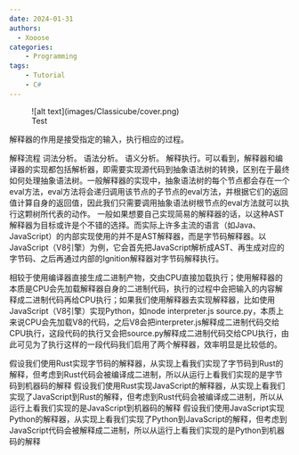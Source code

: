 ```yaml
---
date: 2024-01-31
authors:
  - Xooose
categories:
    - Programming
tags:
    - Tutorial
    - C#
---
```


<figure markdown="span">
  ![alt text](images/Classicube/cover.png)
  <figcaption>
  Test
  </figcaption>
</figure>

<!-- more -->

解释器的作用是接受指定的输入，执行相应的过程。

解释流程
词法分析。
语法分析。
语义分析。
解释执行。可以看到，解释器和编译器的实现都包括解析器，即需要实现源代码到抽象语法树的转换，区别在于最终如何处理抽象语法树。一般解释器的实现中，抽象语法树的每个节点都会存在一个eval方法，eval方法将会递归调用该节点的子节点的eval方法，并根据它们的返回值计算自身的返回值，因此我们只需要调用抽象语法树根节点的eval方法就可以执行这颗树所代表的动作。
一般如果想要自己实现简易的解释器的话，以这种AST解释器为目标或许是个不错的选择。而实际上许多主流的语言（如Java、JavaScript）的内部实现使用的并不是AST解释器，而是字节码解释器。以JavaScript（V8引擎）为例，它会首先把JavaScript解析成AST、再生成对应的字节码、之后再通过内部的Ignition解释器对字节码解释执行。

相较于使用编译器直接生成二进制产物，交由CPU直接加载执行；使用解释器的本质是CPU会先加载解释器自身的二进制代码，执行的过程中会把输入的内容解释成二进制代码再给CPU执行；如果我们使用解释器去实现解释器，比如使用JavaScript（V8引擎）实现Python，如node interpreter.js source.py，本质上来说CPU会先加载V8的代码，之后V8会把interpreter.js解释成二进制代码交给CPU执行，这段代码的执行又会把source.py解释成二进制代码交给CPU执行，由此可见为了执行这样的一段代码我们启用了两个解释器，效率明显是比较低的。

假设我们使用Rust实现字节码的解释器，从实现上看我们实现了字节码到Rust的解释，但考虑到Rust代码会被编译成二进制，所以从运行上看我们实现的是字节码到机器码的解释
假设我们使用Rust实现JavaScript的解释器，从实现上看我们实现了JavaScript到Rust的解释，但考虑到Rust代码会被编译成二进制，所以从运行上看我们实现的是JavaScript到机器码的解释
假设我们使用JavaScript实现Python的解释器，从实现上看我们实现了Python到JavaScript的解释，但考虑到JavaScript代码会被解释成二进制，所以从运行上看我们实现的是Python到机器码的解释